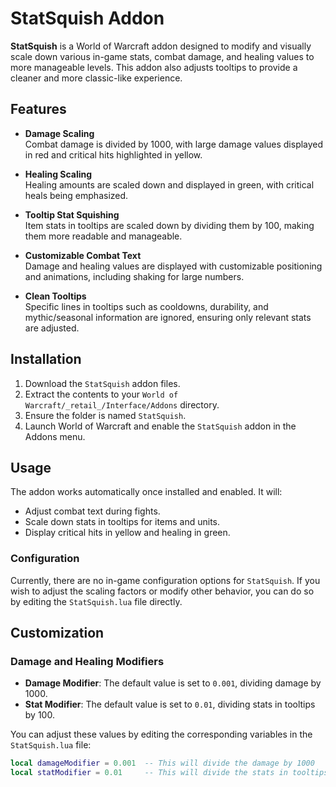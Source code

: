 # StatSquish Addon

**StatSquish** is a World of Warcraft addon designed to modify and visually scale down various in-game stats, combat damage, and healing values to more manageable levels. This addon also adjusts tooltips to provide a cleaner and more classic-like experience.

## Features

- **Damage Scaling**  
  Combat damage is divided by 1000, with large damage values displayed in red and critical hits highlighted in yellow.

- **Healing Scaling**  
  Healing amounts are scaled down and displayed in green, with critical heals being emphasized.

- **Tooltip Stat Squishing**  
  Item stats in tooltips are scaled down by dividing them by 100, making them more readable and manageable.

- **Customizable Combat Text**  
  Damage and healing values are displayed with customizable positioning and animations, including shaking for large numbers.

- **Clean Tooltips**  
  Specific lines in tooltips such as cooldowns, durability, and mythic/seasonal information are ignored, ensuring only relevant stats are adjusted.

## Installation

1. Download the `StatSquish` addon files.
2. Extract the contents to your `World of Warcraft/_retail_/Interface/Addons` directory.
3. Ensure the folder is named `StatSquish`.
4. Launch World of Warcraft and enable the `StatSquish` addon in the Addons menu.

## Usage

The addon works automatically once installed and enabled. It will:

- Adjust combat text during fights.
- Scale down stats in tooltips for items and units.
- Display critical hits in yellow and healing in green.

### Configuration

Currently, there are no in-game configuration options for `StatSquish`. If you wish to adjust the scaling factors or modify other behavior, you can do so by editing the `StatSquish.lua` file directly.

## Customization

### Damage and Healing Modifiers

- **Damage Modifier**: The default value is set to `0.001`, dividing damage by 1000.
- **Stat Modifier**: The default value is set to `0.01`, dividing stats in tooltips by 100.

You can adjust these values by editing the corresponding variables in the `StatSquish.lua` file:

```lua
local damageModifier = 0.001  -- This will divide the damage by 1000
local statModifier = 0.01     -- This will divide the stats in tooltips by 100

